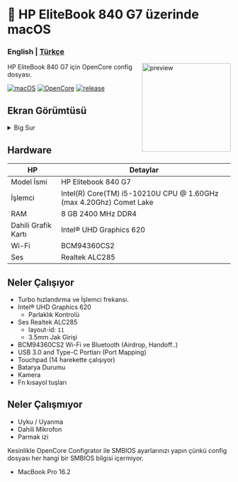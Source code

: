 <!-- omit in toc -->
#  HP EliteBook 840 G7 üzerinde macOS

<h3> 
    English |
    <a href="https://github.com/relaxewdy/HP-EliteBook-840-G7-Hackintosh/edit/main/README-tr.md">Türkçe</a>
</h3>

<img align="right" src="https://i.loli.net/2021/02/17/KqIEFsp6SjneLTY.png" width="200px" alt="preview">

HP EliteBook 840 G7 için OpenCore config dosyası.

[![macOS](https://img.shields.io/badge/macOS-11.0.1-orange)](https://www.apple.com/tr/macos/big-sur/)
[![OpenCore](https://img.shields.io/badge/OpenCore-0.6.6-9cf)](https://github.com/acidanthera/OpenCorePkg)
[![release](https://img.shields.io/badge/download-lastest%20version-blue.svg)](https://github.com/relaxewdy/HP-EliteBook-840-G7-Hackintosh/releases)

## Ekran Görümtüsü
<details>
<summary>Big Sur</summary>

![]()

</details>

<!-- omit in toc -->
## Hardware

| **HP** | Detaylar                                                 |
| ------------------- | ------------------------------------------- |
| Model İsmi     | HP Elitebook 840 G7      |
| İşlemci              | Intel(R) Core(TM) i5-10210U CPU @ 1.60GHz (max 4.20Ghz) Comet Lake             |
| RAM           | 8 GB 2400 MHz DDR4    |
| Dahili Grafik Kartı | Intel® UHD Graphics 620                     |
| Wi-Fi             | BCM94360CS2 |
| Ses      | Realtek ALC285                       |

## Neler Çalışıyor

- Turbo hızlandırma ve İşlemci frekansı.
- Intel® UHD Graphics 620
  - Parlaklık Kontrolü
- Ses Realtek ALC285 
  - layout-id: `11`
  - 3.5mm Jak Girişi
- BCM94360CS2 Wi-Fi ve Bluetooth (Airdrop, Handoff..)
- USB 3.0 and Type-C Portları (Port Mapping)
- Touchpad (14 harekette çalışıyor)
- Batarya Durumu
- Kamera
- Fn kısayol tuşları

## Neler Çalışmıyor

- Uyku / Uyanma
- Dahili Mikrofon
- Parmak izi
 
Kesinlikle OpenCore Configrator ile SMBIOS ayarlarınızı yapın çünkü config dosyası her hangi bir SMBIOS bilgisi içermiyor.
 - MacBook Pro 16.2
